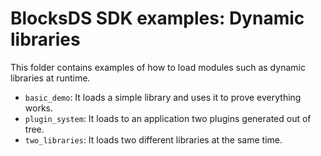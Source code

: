 # BlocksDS SDK examples: Dynamic libraries

This folder contains examples of how to load modules such as dynamic libraries
at runtime.

- `basic_demo`: It loads a simple library and uses it to prove everything works.
- `plugin_system`: It loads to an application two plugins generated out of tree.
- `two_libraries`: It loads two different libraries at the same time.
